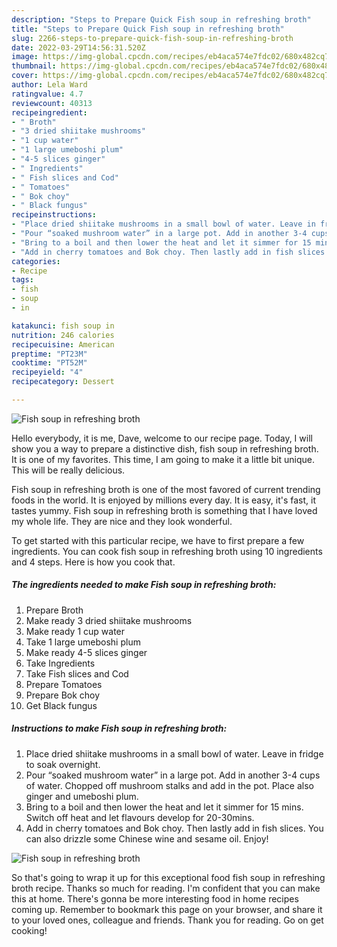 ```yaml
---
description: "Steps to Prepare Quick Fish soup in refreshing broth"
title: "Steps to Prepare Quick Fish soup in refreshing broth"
slug: 2266-steps-to-prepare-quick-fish-soup-in-refreshing-broth
date: 2022-03-29T14:56:31.520Z
image: https://img-global.cpcdn.com/recipes/eb4aca574e7fdc02/680x482cq70/fish-soup-in-refreshing-broth-recipe-main-photo.jpg
thumbnail: https://img-global.cpcdn.com/recipes/eb4aca574e7fdc02/680x482cq70/fish-soup-in-refreshing-broth-recipe-main-photo.jpg
cover: https://img-global.cpcdn.com/recipes/eb4aca574e7fdc02/680x482cq70/fish-soup-in-refreshing-broth-recipe-main-photo.jpg
author: Lela Ward
ratingvalue: 4.7
reviewcount: 40313
recipeingredient:
- " Broth"
- "3 dried shiitake mushrooms"
- "1 cup water"
- "1 large umeboshi plum"
- "4-5 slices ginger"
- " Ingredients"
- " Fish slices and Cod"
- " Tomatoes"
- " Bok choy"
- " Black fungus"
recipeinstructions:
- "Place dried shiitake mushrooms in a small bowl of water. Leave in fridge to soak overnight."
- "Pour “soaked mushroom water” in a large pot. Add in another 3-4 cups of water. Chopped off mushroom stalks and add in the pot. Place also ginger and umeboshi plum."
- "Bring to a boil and then lower the heat and let it simmer for 15 mins. Switch off heat and let flavours develop for 20-30mins."
- "Add in cherry tomatoes and Bok choy. Then lastly add in fish slices. You can also drizzle some Chinese wine and sesame oil. Enjoy!"
categories:
- Recipe
tags:
- fish
- soup
- in

katakunci: fish soup in 
nutrition: 246 calories
recipecuisine: American
preptime: "PT23M"
cooktime: "PT52M"
recipeyield: "4"
recipecategory: Dessert

---
```



![Fish soup in refreshing broth](https://img-global.cpcdn.com/recipes/eb4aca574e7fdc02/680x482cq70/fish-soup-in-refreshing-broth-recipe-main-photo.jpg)

Hello everybody, it is me, Dave, welcome to our recipe page. Today, I will show you a way to prepare a distinctive dish, fish soup in refreshing broth. It is one of my favorites. This time, I am going to make it a little bit unique. This will be really delicious.

Fish soup in refreshing broth is one of the most favored of current trending foods in the world. It is enjoyed by millions every day. It is easy, it's fast, it tastes yummy. Fish soup in refreshing broth is something that I have loved my whole life. They are nice and they look wonderful.




To get started with this particular recipe, we have to first prepare a few ingredients. You can cook fish soup in refreshing broth using 10 ingredients and 4 steps. Here is how you cook that.

<!--inarticleads1-->

##### The ingredients needed to make Fish soup in refreshing broth:

1. Prepare  Broth
1. Make ready 3 dried shiitake mushrooms
1. Make ready 1 cup water
1. Take 1 large umeboshi plum
1. Make ready 4-5 slices ginger
1. Take  Ingredients
1. Take  Fish slices and Cod
1. Prepare  Tomatoes
1. Prepare  Bok choy
1. Get  Black fungus




<!--inarticleads2-->

##### Instructions to make Fish soup in refreshing broth:

1. Place dried shiitake mushrooms in a small bowl of water. Leave in fridge to soak overnight.
1. Pour “soaked mushroom water” in a large pot. Add in another 3-4 cups of water. Chopped off mushroom stalks and add in the pot. Place also ginger and umeboshi plum.
1. Bring to a boil and then lower the heat and let it simmer for 15 mins. Switch off heat and let flavours develop for 20-30mins.
1. Add in cherry tomatoes and Bok choy. Then lastly add in fish slices. You can also drizzle some Chinese wine and sesame oil. Enjoy!
<img src="//assets-global.cpcdn.com/assets/icons/button_play-2c75c40dde080a61004c1f40b05d8f140eaff45d7e9e6481dc71c63d2e7c4909.png" alt="Fish soup in refreshing broth">



So that's going to wrap it up for this exceptional food fish soup in refreshing broth recipe. Thanks so much for reading. I'm confident that you can make this at home. There's gonna be more interesting food in home recipes coming up. Remember to bookmark this page on your browser, and share it to your loved ones, colleague and friends. Thank you for reading. Go on get cooking!

